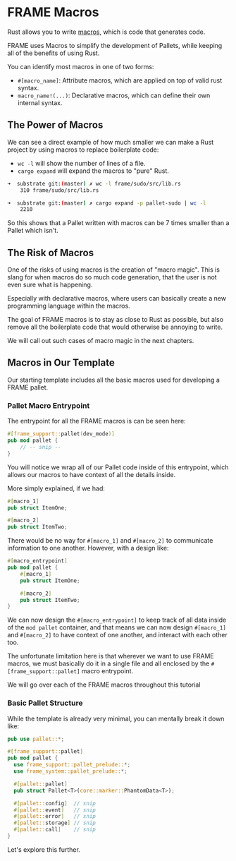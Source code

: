 # FRAME Macros

Rust allows you to write [macros](https://doc.rust-lang.org/book/ch19-06-macros.html), which is code that generates code.

FRAME uses Macros to simplify the development of Pallets, while keeping all of the benefits of using Rust.

You can identify most macros in one of two forms:

- `#[macro_name]`: Attribute macros, which are applied on top of valid rust syntax.
- `macro_name!(...)`: Declarative macros, which can define their own internal syntax.

## The Power of Macros

We can see a direct example of how much smaller we can make a Rust project by using macros to replace boilerplate code:

- `wc -l` will show the number of lines of a file.
- `cargo expand` will expand the macros to "pure" Rust.

```sh
➜  substrate git:(master) ✗ wc -l frame/sudo/src/lib.rs
    310 frame/sudo/src/lib.rs

➜  substrate git:(master) ✗ cargo expand -p pallet-sudo | wc -l
    2210
```

So this shows that a Pallet written with macros can be 7 times smaller than a Pallet which isn't.

## The Risk of Macros

One of the risks of using macros is the creation of "macro magic". This is slang for when macros do so much code generation, that the user is not even sure what is happening.

Especially with declarative macros, where users can basically create a new programming language within the macros.

The goal of FRAME macros is to stay as close to Rust as possible, but also remove all the boilerplate code that would otherwise be annoying to write.

We will call out such cases of macro magic in the next chapters.

## Macros in Our Template

Our starting template includes all the basic macros used for developing a FRAME pallet.

### Pallet Macro Entrypoint

The entrypoint for all the FRAME macros is can be seen here:

```rust
#[frame_support::pallet(dev_mode)]
pub mod pallet {
	// -- snip --
}
```

You will notice we wrap all of our Pallet code inside of this entrypoint, which allows our macros to have context of all the details inside.

More simply explained, if we had:

```rust
#[macro_1]
pub struct ItemOne;

#[macro_2]
pub struct ItemTwo;
```

There would be no way for `#[macro_1]` and `#[macro_2]` to communicate information to one another. However, with a design like:

```rust
#[macro_entrypoint]
pub mod pallet {
	#[macro_1]
	pub struct ItemOne;

	#[macro_2]
	pub struct ItemTwo;
}
```

We can now design the `#[macro_entrypoint]` to keep track of all data inside of the `mod pallet` container, and that means we can now design `#[macro_1]` and `#[macro_2]` to have context of one another, and interact with each other too.

The unfortunate limitation here is that wherever we want to use FRAME macros, we must basically do it in a single file and all enclosed by the `#[frame_support::pallet]` macro entrypoint.

We will go over each of the FRAME macros throughout this tutorial

### Basic Pallet Structure

While the template is already very minimal, you can mentally break it down like:

```rust
pub use pallet::*;

#[frame_support::pallet]
pub mod pallet {
  use frame_support::pallet_prelude::*;
  use frame_system::pallet_prelude::*;

  #[pallet::pallet]
  pub struct Pallet<T>(core::marker::PhantomData<T>);

  #[pallet::config]  // snip
  #[pallet::event]   // snip
  #[pallet::error]   // snip
  #[pallet::storage] // snip
  #[pallet::call]    // snip
}
```

Let's explore this further.
